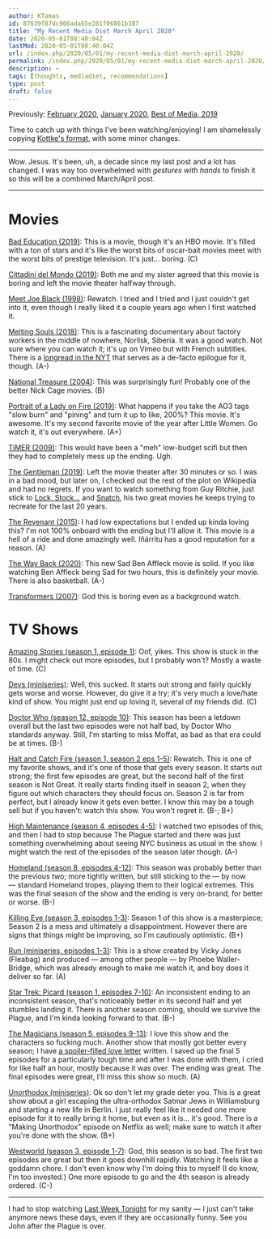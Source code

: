 ```yaml
---
author: KTamas
id: 87639f87dc966ada65e281f06861b387
title: "My Recent Media Diet March April 2020"
date: 2020-05-01T08:40:04Z
lastMod: 2020-05-01T08:40:04Z
url: /index.php/2020/05/01/my-recent-media-diet-march-april-2020/
permalink: /index.php/2020/05/01/my-recent-media-diet-march-april-2020/
description: ~
tags: [thoughts, mediadiet, recommendations]
type: post
draft: false
---
```

Previously: [February 2020](https://blog.ktamas.com/index.php/2020/03/01/my-recent-media-diet-february-2020/), [January 2020](https://blog.ktamas.com/index.php/2020/02/01/my-recent-media-diet-january-2020/), [Best of Media, 2019](https://blog.ktamas.com/index.php/2020/01/02/best-of-media-2019/)

Time to catch up with things I've been watching/enjoying! I am shamelessly copying [Kottke's format](https://kottke.org/19/06/my-recent-media-diet-summer-solstice-2019-edition), with some minor changes.

---

Wow. Jesus. It's been, uh, a decade since my last post and a lot has changed. I was way too overwhelmed with *gestures with hands* to finish it so this will be a combined March/April post.

---

# Movies

[Bad Education (2019)](https://www.imdb.com/title/tt8206668/): This is a movie, though it's an HBO movie. It's filled with a ton of stars and it's like the worst bits of oscar-bait movies meet with the worst bits of prestige television. It's just... boring. (C)

[Cittadini del Mondo (2019)](https://www.imdb.com/title/tt8916728/): Both me and my sister agreed that this movie is boring and left the movie theater halfway through.

[Meet Joe Black (1998)](https://www.imdb.com/title/tt0119643/): Rewatch. I tried and I tried and I just couldn't get into it, even though I really liked it a couple years ago when I first watched it.

[Melting Souls (2018)](https://www.imdb.com/title/tt8251150/): This is a fascinating documentary about factory workers in the middle of nowhere, Norilsk, Siberia. It was a good watch. Not sure where you can watch it; it's up on Vimeo but with French subtitles. There is a [longread in the NYT](https://www.nytimes.com/2019/10/20/world/europe/russia-internet-norilsk-youtube-arctic.html) that serves as a de-facto epilogue for it, though. (A-)

[National Treasure (2004)](https://en.wikipedia.org/wiki/National_Treasure_(film)): This was surprisingly fun! Probably one of the better Nick Cage movies. (B)

[Portrait of a Lady on Fire (2019)](https://www.imdb.com/title/tt8613070/): What happens if you take the AO3 tags "slow burn" and "pining" and turn it up to like, 200%? This movie. It's awesome. It's my second favorite movie of the year after Little Women. Go watch it, it's out everywhere. (A+)

[TiMER (2009)](https://www.imdb.com/title/tt1179794/): This would have been a "meh" low-budget scifi but then they had to completely mess up the ending. Ugh.

[The Gentleman (2019)](https://www.imdb.com/title/tt8367814/): Left the movie theater after 30 minutes or so. I was in a bad mood, but later on, I checked out the rest of the plot on Wikipedia and had no regrets. If you want to watch something from Guy Ritchie, just stick to [Lock, Stock...](https://en.wikipedia.org/wiki/Lock,_Stock_and_Two_Smoking_Barrels) and [Snatch](https://www.imdb.com/title/tt0208092/), his two great movies he keeps trying to recreate for the last 20 years.

[The Revenant (2015)](https://www.imdb.com/title/tt1663202/): I had low expectations but I ended up kinda loving this? I'm not 100% onboard with the ending but I'll allow it. This movie is a hell of a ride and done amazingly well. Iñárritu has a good reputation for a reason. (A)

[The Way Back (2020)](https://www.imdb.com/title/tt8544498/): This new Sad Ben Affleck movie is solid. If you like watching Ben Affleck being Sad for two hours, this is definitely your movie. There is also basketball. (A-)

[Transformers (2007)](https://www.imdb.com/title/tt0418279/): God this is boring even as a background watch.


# TV Shows

[Amazing Stories (season 1, episode 1)](https://en.wikipedia.org/wiki/Amazing_Stories_(2020_TV_series)): Oof, yikes. This show is stuck in the 80s. I might check out more episodes, but I probably won't? Mostly a waste of time. (C)

[Devs (miniseries)](https://en.wikipedia.org/wiki/Devs_(miniseries)): Well, this sucked. It starts out strong and fairly quickly gets worse and worse. However, do give it a try; it's very much a love/hate kind of show. You might just end up loving it, several of my friends did. (C)

[Doctor Who (season 12, episode 10)](https://en.wikipedia.org/wiki/Doctor_Who): This season has been a letdown overall but the last two episodes were not half bad, by Doctor Who standards anyway. Still, I'm starting to miss Moffat, as bad as that era could be at times. (B-)

[Halt and Catch Fire (season 1, season 2 eps 1-5)](https://en.wikipedia.org/wiki/Halt_and_Catch_Fire_(TV_series)): Rewatch. This is one of my favorite shows, and it's one of those that gets every season. It starts out strong; the first few episodes are great, but the second half of the first season is Not Great. It really starts finding itself in season 2, when they figure out which characters they should focus on. Season 2 is far from perfect, but I already know it gets even better. I know this may be a tough sell but if you haven't: watch this show. You won't regret it. (B-; B+)

[High Maintenance (season 4, episodes 4-5)](https://en.wikipedia.org/wiki/High_Maintenance): I watched two episodes of this, and then I had to stop because The Plague started and there was just something overwhelming about seeing NYC business as usual in the show. I might watch the rest of the episodes of the season later though. (A-)

[Homeland (season 8, episodes 4-12)](https://en.wikipedia.org/wiki/Homeland_(TV_series)): This season was probably better than the previous two; more tightly written, but still sticking to the — by now — standard Homeland tropes, playing them to their logical extremes. This was the final season of the show and the ending is very on-brand, for better or worse. (B-)

[Killing Eve (season 3, episodes 1-3)](https://en.wikipedia.org/wiki/Killing_Eve): Season 1 of this show is a masterpiece; Season 2 is a mess and ultimately a disappointment. However there are signs that things might be improving, so I'm cautiously optimistic. (B+)

[Run (miniseries, episodes 1-3)](https://en.wikipedia.org/wiki/Run_(American_TV_series)): This is a show created by Vicky Jones (Fleabag) and produced — among other people — by Phoebe Waller-Bridge, which was already enough to make me watch it, and boy does it deliver so far. (A)

[Star Trek: Picard (season 1, episodes 7-10)](https://en.wikipedia.org/wiki/Star_Trek:_Picard): An inconsistent ending to an inconsistent season, that's noticeably better in its second half and yet stumbles landing it. There is another season coming, should we survive the Plague, and I'm kinda looking forward to that. (B-)

[The Magicians (season 5, episodes 9-13)](https://en.wikipedia.org/wiki/The_Magicians_(American_TV_series)): I love this show and the characters so fucking much. Another show that mostly got better every season; I have [a spoiler-filled love letter](https://writetogether.space/posts/ktamas/a-love-letter-to-the-magicians-spoilers) written. I saved up the final 5 episodes for a particularly tough time and after I was done with them, I cried for like half an hour, mostly because it was over. The ending was great. The final episodes were great, I'll miss this show so much. (A)

[Unorthodox (miniseries)](https://en.wikipedia.org/wiki/Unorthodox_(miniseries)): Ok so don't let my grade deter you. This is a great show about a girl escaping the ultra-orthodox Satmar Jews in Williamsburg and starting a new life in Berlin. I just really feel like it needed one more episode for it to really bring it home, but even as it is... it's good. There is a "Making Unorthodox" episode on Netflix as well; make sure to watch it after you're done with the show. (B+)

[Westworld (season 3, episode 1-7)](https://en.wikipedia.org/wiki/Westworld_(TV_series)): God, this season is so bad. The first two episodes are great but then it goes downhill rapidly. Watching it feels like a goddamn chore. I don't even know why I'm doing this to myself (I do know, I'm too invested.) One more episode to go and the 4th season is already ordered. (C-)

---

I had to stop watching [Last Week Tonight](https://en.wikipedia.org/wiki/Last_Week_Tonight_with_John_Oliver) for my sanity — I just can't take anymore news these days, even if they are occasionally funny. See you John after the Plague is over.